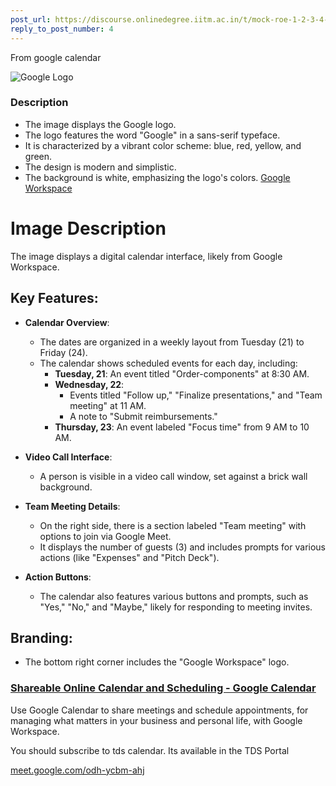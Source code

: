 ```yaml
---
post_url: https://discourse.onlinedegree.iitm.ac.in/t/mock-roe-1-2-3-4-tds-jan-2025/168449/6
reply_to_post_number: 4
---
```

From google calendar

![Google Logo](https://upload.wikimedia.org/wikipedia/commons/thumb/2/24/Google_logo_2015.svg/1024px-Google_logo_2015.svg.png)

### Description

- The image displays the Google logo.
- The logo features the word "Google" in a sans-serif typeface.
- It is characterized by a vibrant color scheme: blue, red, yellow, and green.
- The design is modern and simplistic.
- The background is white, emphasizing the logo's colors.
[Google Workspace](https://workspace.google.com/intl/en-US/products/calendar/)

# Image Description

The image displays a digital calendar interface, likely from Google Workspace. 

## Key Features:

- **Calendar Overview**: 
  - The dates are organized in a weekly layout from Tuesday (21) to Friday (24). 
  - The calendar shows scheduled events for each day, including:
    - **Tuesday, 21**: An event titled "Order-components" at 8:30 AM.
    - **Wednesday, 22**: 
      - Events titled "Follow up," "Finalize presentations," and "Team meeting" at 11 AM.
      - A note to "Submit reimbursements."
    - **Thursday, 23**: An event labeled "Focus time" from 9 AM to 10 AM.
  
- **Video Call Interface**:
  - A person is visible in a video call window, set against a brick wall background.
  
- **Team Meeting Details**:
  - On the right side, there is a section labeled "Team meeting" with options to join via Google Meet.
  - It displays the number of guests (3) and includes prompts for various actions (like "Expenses" and "Pitch Deck").
  
- **Action Buttons**: 
  - The calendar also features various buttons and prompts, such as "Yes," "No," and "Maybe," likely for responding to meeting invites.

## Branding:
- The bottom right corner includes the "Google Workspace" logo.

### [Shareable Online Calendar and Scheduling - Google Calendar](https://workspace.google.com/intl/en-US/products/calendar/)

Use Google Calendar to share meetings and schedule appointments, for managing what matters in your business and personal life, with Google Workspace.

You should subscribe to tds calendar. Its available in the TDS Portal

[meet.google.com/odh-ycbm-ahj](http://meet.google.com/odh-ycbm-ahj)